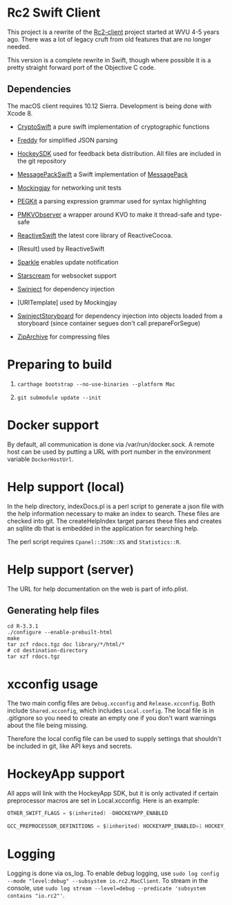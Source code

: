 # Rc2 Swift Client

This project is a rewrite of the [Rc2-client](https://github.com/wvuRc2/rc2client) project started at WVU 4-5 years ago. There was a lot of legacy cruft from old features that are no longer needed.

This version is a complete rewrite in Swift, though where possible it is a pretty straight forward port of the Objective C code.

## Dependencies

The macOS client requires 10.12 Sierra. Development is being done with Xcode 8.

* [CryptoSwift](https://github.com/krzyzanowskim/CryptoSwift.git) a pure swift implementation of cryptographic functions

* [Freddy](https://github.com/bignerdranch/Freddy) for simplified JSON parsing

* [HockeySDK](https://hockeyapp.net/) used for feedback beta distribution. All files are included in the git repository

* [MessagePackSwift](https://github.com/mlilback/MessagePackSwift.git) a Swift implementation of [MessagePack](http://msgpack.org/)

* [Mockingjay](https://github.com/kylef/Mockingjay) for networking unit tests

* [PEGKit](https://github.com/itod/pegkit.git) a parsing expression grammar used for syntax highlighting

* [PMKVObserver](https://github.com/postmates/PMKVObserver.git) a wrapper around KVO to make it thread-safe and type-safe

* [ReactiveSwift](https://github.com/ReactiveCocoa/ReactiveSwift) the latest core library of ReactiveCocoa.

* [Result] used by ReactiveSwift

* [Sparkle](https://sparkle-project.org/) enables update notification

* [Starscream](https://github.com/daltoniam/Starscream) for websocket support

* [Swinject](https://github.com/Swinject/Swinject) for dependency injection

* [URITemplate] used by Mockingjay

* [SwinjectStoryboard](https://github.com/Swinject/SwinjectStoryboard) for dependency injection into objects loaded from a storyboard (since container segues don't call prepareForSegue)

* [ZipArchive](https://github.com/ZipArchive/ZipArchive) for compressing files

# Preparing to build

1. `carthage bootstrap --no-use-binaries --platform Mac`

2. `git submodule update --init`

# Docker support

By default, all communication is done via /var/run/docker.sock. A remote host can be used by putting a URL with port number in the environment variable `DockerHostUrl`.

# Help support (local)

In the help directory, indexDocs.pl is a perl script to generate a json file with the help information necessary to make an index to search. These files are checked into git. The createHelpIndex target parses these files and creates an sqllite db that is embedded in the application for searching help.

The perl script requires `Cpanel::JSON::XS` and `Statistics::R`.

# Help support (server)

The URL for help documentation on the web is part of info.plist.

## Generating help files ##

```
cd R-3.3.1
./configure --enable-prebuilt-html
make
tar zcf rdocs.tgz doc library/*/html/*
# cd destination-directory
tar xzf rdocs.tgz
```

# xcconfig usage

The two main config files are `Debug.xcconfig` and `Release.xcconfig`. Both include `Shared.xcconfig`, which includes `Local.config`. The local file is in .gitignore so you need to create an empty one if you don't want warnings about the file being missing.

Therefore the local config file can be used to supply settings that shouldn't be included in git, like API keys and secrets.

# HockeyApp support

All apps will link with the HockeyApp SDK, but it is only activated if certain preprocessor macros are set in Local.xcconfig. Here is an example:

```C
OTHER_SWIFT_FLAGS = $(inherited) -DHOCKEYAPP_ENABLED
 
GCC_PREPROCESSOR_DEFINITIONS = $(inherited) HOCKEYAPP_ENABLED=1 HOCKEY_IDENTIFIER='@"7574682489924a239272b421546d00f8"'
```

# Logging

Logging is done via os_log. To enable debug logging, use `sudo log config --mode "level:debug" --subsystem io.rc2.MacClient`. To stream in the console, use `sudo log stream --level=debug --predicate 'subsystem contains "io.rc2"'`.

